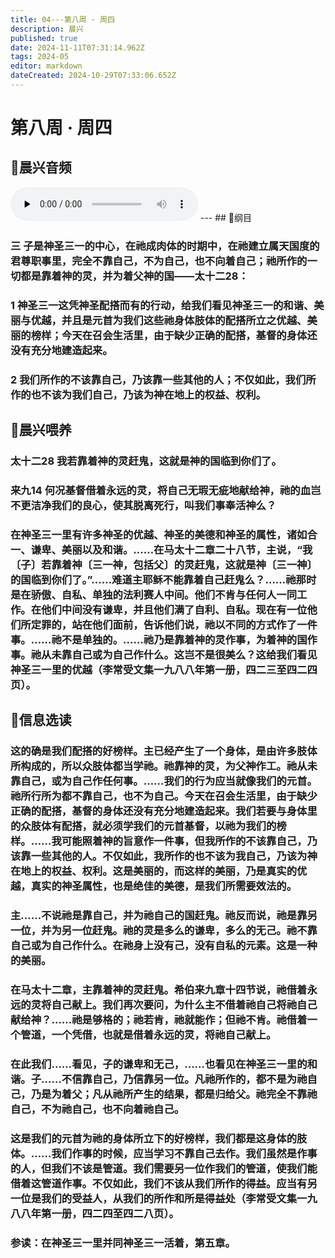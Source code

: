 ```yaml
---
title: 04---第八周 · 周四
description: 晨兴
published: true
date: 2024-11-11T07:31:14.962Z
tags: 2024-05
editor: markdown
dateCreated: 2024-10-29T07:33:06.652Z
---
```


# 第八周 · 周四

## 🎵晨兴音频
<audio id="audio" controls="" preload="none">
      <source id="mp3" src="/2024-05/week8/week8day4.mp3">
</audio>
---
## 📖纲目

### 三   子是神圣三一的中心，在祂成肉体的时期中，在祂建立属天国度的君尊职事里，完全不靠自己，不为自己，也不向着自己；祂所作的一切都是靠着神的灵，并为着父神的国——太十二28：

### 1   神圣三一这凭神圣配搭而有的行动，给我们看见神圣三一的和谐、美丽与优越，并且是元首为我们这些祂身体肢体的配搭所立之优越、美丽的榜样；今天在召会生活里，由于缺少正确的配搭，基督的身体还没有充分地建造起来。

### 2   我们所作的不该靠自己，乃该靠一些其他的人；不仅如此，我们所作的也不该为我们自己，乃该为神在地上的权益、权利。

## 📖晨兴喂养

### 太十二28    我若靠着神的灵赶鬼，这就是神的国临到你们了。

### 来九14    何况基督借着永远的灵，将自己无瑕无疵地献给神，祂的血岂不更洁净我们的良心，使其脱离死行，叫我们事奉活神么？

### 在神圣三一里有许多神圣的优越、神圣的美德和神圣的属性，诸如合一、谦卑、美丽以及和谐。……在马太十二章二十八节，主说，“我〔子〕若靠着神〔三一神，包括父〕的灵赶鬼，这就是神〔三一神〕的国临到你们了。”……难道主耶稣不能靠着自己赶鬼么？……祂那时是在骄傲、自私、单独的法利赛人中间。他们不肯与任何人一同工作。在他们中间没有谦卑，并且他们满了自利、自私。现在有一位他们所定罪的，站在他们面前，告诉他们说，祂以不同的方式作了一件事。……祂不是单独的。……祂乃是靠着神的灵作事，为着神的国作事。祂从未靠自己或为自己作什么。这岂不是很美么？这给我们看见神圣三一里的优越（李常受文集一九八八年第一册，四二三至四二四页）。

## 📖信息选读

### 这的确是我们配搭的好榜样。主已经产生了一个身体，是由许多肢体所构成的，所以众肢体都当学祂。祂靠神的灵，为父神作工。祂从未靠自己，或为自己作任何事。……我们的行为应当就像我们的元首。祂所行所为都不靠自己，也不为自己。今天在召会生活里，由于缺少正确的配搭，基督的身体还没有充分地建造起来。我们若要与身体里的众肢体有配搭，就必须学我们的元首基督，以祂为我们的榜样。……我可能照着神的旨意作一件事，但我所作的不该靠自己，乃该靠一些其他的人。不仅如此，我所作的也不该为我自己，乃该为神在地上的权益、权利。这是美丽的，而这样的美丽，乃是真实的优越，真实的神圣属性，也是绝佳的美德，是我们所需要效法的。

### 主……不说祂是靠自己，并为祂自己的国赶鬼。祂反而说，祂是靠另一位，并为另一位赶鬼。祂的灵是多么的谦卑，多么的无己。祂不靠自己或为自己作什么。在祂身上没有己，没有自私的元素。这是一种的美丽。

### 在马太十二章，主靠着神的灵赶鬼。希伯来九章十四节说，祂借着永远的灵将自己献上。我们再次要问，为什么主不借着祂自己将祂自己献给神？……祂是够格的；祂若肯，祂就能作；但祂不肯。祂借着一个管道，一个凭借，也就是借着永远的灵，将祂自己献上。

### 在此我们……看见，子的谦卑和无己，……也看见在神圣三一里的和谐。子……不信靠自己，乃信靠另一位。凡祂所作的，都不是为祂自己，乃是为着父；凡从祂所产生的结果，都是归给父。祂完全不靠祂自己，不为祂自己，也不向着祂自己。

### 这是我们的元首为祂的身体所立下的好榜样，我们都是这身体的肢体。……我们作事的时候，应当学习不靠自己去作。我们虽然是作事的人，但我们不该是管道。我们需要另一位作我们的管道，使我们能借着这管道作事。不仅如此，我们不该从我们所作的得益。应当有另一位是我们的受益人，从我们的所作和所是得益处（李常受文集一九八八年第一册，四二四至四二八页）。

### 参读：在神圣三一里并同神圣三一活着，第五章。

<!-- Google tag (gtag.js) -->

<script async src="https://www.googletagmanager.com/gtag/js?id=G-1P8709Z16T"></script>
<script>
  window.dataLayer = window.dataLayer || [];
  function gtag(){dataLayer.push(arguments);}
  gtag('js', new Date());

  gtag('config', 'G-1P8709Z16T');
</script>